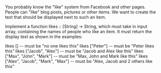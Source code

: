 You probably know the "like" system from Facebook and other pages. People can "like" blog posts, pictures or other items. We want to create the text that should be displayed next to such an item.

Implement a function likes :: [String] -> String, which must take in input array, containing the names of people who like an item. It must return the display text as shown in the examples:

likes [] -- must be "no one likes this" likes ["Peter"] -- must be "Peter likes this" likes ["Jacob", "Alex"] -- must be "Jacob and Alex like this" likes ["Max", "John", "Mark"] -- must be "Max, John and Mark like this" likes ["Alex", "Jacob", "Mark", "Max"] -- must be "Alex, Jacob and 2 others like this"
